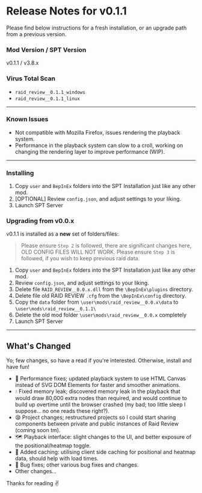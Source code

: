 # Release Notes for v0.1.1

Please find below instructions for a fresh installation, or an upgrade path from a previous version.

### Mod Version / SPT Version
v0.1.1 / v3.8.x

### Virus Total Scan
- `raid_review__0.1.1_windows` 
- `raid_review__0.1.1_linux` 

---

### Known Issues
- Not compatible with Mozilla Firefox, issues rendering the playback system.
- Performance in the playback system can slow to a croll, working on changing the rendering layer to improve performance (WIP).

---
### Installing

1. Copy `user` and `BepInEx` folders into the SPT Installation just like any other mod.
2. [OPTIONAL] Review `config.json`, and adjust settings to your liking.  
3. Launch SPT Server

### Upgrading from v0.0.x

v0.1.1 is installed as a **new** set of folders/files:

> Please ensure `Step 2` is followed, there are significant changes here, OLD CONFIG FILES WILL NOT WORK.
> Please ensure `Step 3` is followed, if you wish to keep previous raid data.

1. Copy `user` and `BepInEx` folders into the SPT Installation just like any other mod.
2. Review `config.json`, and adjust settings to your liking.  
3. Delete file `RAID_REVIEW__0.0.x.dll` from the `\BepInEx\plugins` directory.
4. Delete file old RAID REVIEW `.cfg` from the `\BepInEx\config` directory.
5. Copy the `data` folder from `\user\mods\raid_review__0.0.x\data` to `\user\mods\raid_review__0.1.1\`
6. Delete the old mod folder `\user\mods\raid_review__0.0.x` completely
7. Launch SPT Server

---

## What's Changed

Yo; few changes, so have a read if you're interested. Otherwise, install and have fun!

- 🚀 Performance fixes; updated playback system to use HTML Canvas instead of SVG DOM Elements for faster and smoother animations.
- 💧 Fixed memory leak; discovered memory leak in the playback that would draw 80,000 extra nodes than required, and would continue to build up overtime until the browser crashed (my bad; too little sleep I suppose... no one reads these right?).
- 😪 Project changes; restructured projects so I could start sharing components between private and public instances of Raid Review (coming soon tm).
- 🗺 Playback interface: slight changes to the UI, and better exposure of the positional/heatmap toggle.
- 🧠 Added caching: utilising client side caching for positional and heatmap data, should help with load times.
- 🐞 Bug fixes; other various bug fixes and changes.
- Other changes...

Thanks for reading ✌️